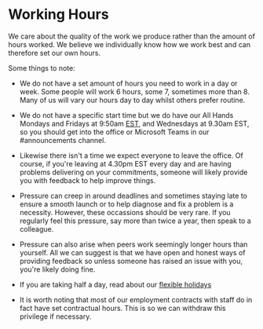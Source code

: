 # Working Hours

We care about the quality of the work we produce rather than the amount of hours worked. We believe we individually know how we work best and can therefore set our own hours.

Some things to note:

- We do not have a set amount of hours you need to work in a day or week. Some people will work 6 hours, some 7, sometimes more than 8. Many of us will vary our hours day to day whilst others prefer routine.

- We do not have a specific start time but we do have our All Hands Mondays and Fridays at 9:50am [EST](https://time.is/EST), and Wednesdays at 9.30am EST, so you should get into the office or Microsoft Teams in our #announcements channel.

- Likewise there isn't a time we expect everyone to leave the office. Of course, if you're leaving at 4.30pm EST every day and are having problems delivering on your commitments, someone will likely provide you with feedback to help improve things.

- Pressure can creep in around deadlines and sometimes staying late to ensure a smooth launch or to help diagnose and fix a problem is a necessity. However, these occassions should be very rare. If you regularly feel this pressure, say more than twice a year, then speak to a colleague.

- Pressure can also arise when peers work seemingly longer hours than yourself. All we can suggest is that we have open and honest ways of providing feedback so unless someone has raised an issue with you, you're likely doing fine.

- If you are taking half a day, read about our [flexible holidays](https://github.com/scopeweb/handbook/blob/master/benefits/flexible_holiday.md)

- It is worth noting that most of our employment contracts with staff do in fact have set contractual hours. This is so we can withdraw this privilege if necessary.
